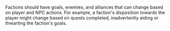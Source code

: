 Factions should have goals, enemies, and alliances that can change based on player and NPC actions. For example, a faction's disposition towards the player might change based on quests completed, inadvertently aiding or thwarting the faction's goals.